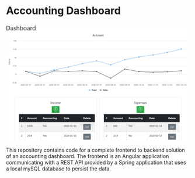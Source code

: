 # Accounting Dashboard

![Alt text](img/dashboard.png?raw=true "Screenshot of the live Dashboard")

This repository contains code for a complete frontend to backend solution of an accounting dashboard. The frontend is an Angular application communicating with a REST API provided by a Spring application that uses a local mySQL database to persist the data.
